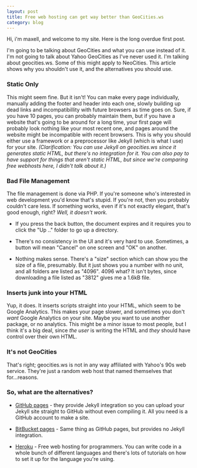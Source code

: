 ```yaml
---
layout: post
title: Free web hosting can get way better than GeoCities.ws
category: blog
---
```


Hi, i'm maxell, and welcome to my site. Here is the long overdue first post.

I'm going to be talking about GeoCities and what you can use instead of it. I'm not going to talk about Yahoo GeoCities as I've never used it. I'm talking about geocities.ws. Some of this might apply to NeoCities.
This article shows why you shouldn't use it, and the alternatives you should use.

### Static Only

This might seem fine. But it isn't! You can make every page individually, manually adding the footer and header into each one, slowly building up dead links and incompatibillity with future browsers as time goes on. Sure, if you have 10 pages, you can probably maintain them, but if you have a website that's going to be around for a long time, your first page will probably look nothing like your most recent one, and pages around the website might be incompatible with recent browsers. This is why you should either use a framework or a preprocessor like Jekyll (which is what I use) for your site.
_(Clarification: You can use Jekyll on geocities.ws since it generates static HTML, but there's no integration for it. You can also pay to have support for things that aren't static HTML, but since we're comparing free webhosts here, I didn't talk about it.)_

### Bad File Management

The file management is done via PHP. If you're someone who's interested in web development you'd know that's stupid. If you're not, then you probably couldn't care less. If something works, even if it's not exactly elegant, that's good enough, right? _Well, it doesn't work._

* If you press the back button, the document expires and it requires you to click the "Up .." folder to go up a directory.

* There's no consistency in the UI and it's very hard to use. Sometimes, a button will mean "Cancel" on one screen and "OK" on another.

* Nothing makes sense. There's a "size" section which can show you the size of a file, presumably. But it just shows you a number with no unit, and all folders are listed as "4096". 4096 what? It isn't bytes, since downloading a file listed as "3812" gives me a 1.6kB file.

### Inserts junk into your HTML

Yup, it does. It inserts scripts straight into your HTML, which seem to be Google Analytics. This makes your page slower, and sometimes you don't _want_ Google Analytics on your site. Maybe you want to use another package, or no analytics. This might be a minor issue to most people, but I think it's a big deal, since _the user_ is writing the HTML and _they_ should have control over their own HTML.

### It's not GeoCities

That's right; geocities.ws is not in any way affiliated with Yahoo's 90s web service. They're just a random web host that named themselves that for...reasons.

### So, what are the alternatives?

* [GitHub pages](https://pages.github.com/) - they provide Jekyll integration so you can upload your Jekyll site straight to GitHub without even compiling it. All you need is a GitHub account to make a site.

* [BitBucket pages](http://pages.bitbucket.org/) - Same thing as GitHub pages, but provides no Jekyll integration.

* [Heroku](https://www.heroku.com/) - Free web hosting for programmers. You can write code in a whole bunch of different languages and there's lots of tutorials on how to set it up for the language you're using.